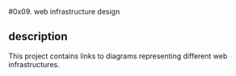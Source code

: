 #0x09. web infrastructure design

## description

This project contains links to diagrams representing different web infrastructures.
